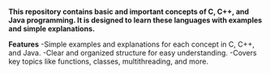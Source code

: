 **This repository contains basic and important concepts of C, C++, and Java programming. It is designed to learn these languages with examples and simple explanations.**

**Features**
-Simple examples and explanations for each concept in C, C++, and Java.
-Clear and organized structure for easy understanding.
-Covers key topics like functions, classes, multithreading, and more.
